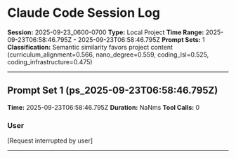 # Claude Code Session Log

**Session:** 2025-09-23_0600-0700
**Type:** Local Project
**Time Range:** 2025-09-23T06:58:46.795Z - 2025-09-23T06:58:46.795Z
**Prompt Sets:** 1
**Classification:** Semantic similarity favors project content (curriculum_alignment=0.566, nano_degree=0.559, coding_lsl=0.525, coding_infrastructure=0.475)

---

<a name="ps_2025-09-23T06:58:46.795Z"></a>
## Prompt Set 1 (ps_2025-09-23T06:58:46.795Z)

**Time:** 2025-09-23T06:58:46.795Z
**Duration:** NaNms
**Tool Calls:** 0

### User

[Request interrupted by user]

---

